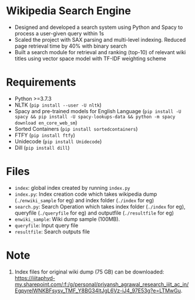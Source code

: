 # Wikipedia Search Engine
* Designed and developed a search system using Python and Spacy to process a user-given query within 1s
* Scaled the project with SAX parsing and multi-level indexing. Reduced page retrieval time by 40% with binary search
* Built a search module for retrieval and ranking (top-10) of relevant wiki titles using vector space model with TF-IDF weighting scheme



# Requirements
- Python >=3.7.3
- NLTK (```pip install --user -U nltk```)
- Spacy and pre-trained models for English Language (```pip install -U spacy && pip install -U spacy-lookups-data && python -m spacy download en_core_web_sm```)
- Sorted Containers (```pip install sortedcontainers```)
- FTFY (```pip install ftfy```)
- Unidecode (```pip install Unidecode```)
- Dill (```pip install dill```)

# Files
- ```index```: global index created by running ```index.py```
- ```index.py```: Index creation code which takes wikipedia dump (```./enwiki_sample``` for eg) and index folder (```./index``` for eg)
- ```search.py```: Search Operation which takes index folder (```./index``` for eg), queryfile (```./queryfile``` for eg) and outputfile (```./resultfile``` for eg)
- ```enwiki_sample```: Wiki dump sample (100MB). 
- ```queryfile```: Input query file
- ```resultfile```: Search outputs file

# Note
1. Index files for original wiki dump (75 GB) can be downloaded: https://iiitaphyd-my.sharepoint.com/:f:/g/personal/priyansh_agrawal_research_iiit_ac_in/EgpyrelWNKBFsysv_TMF_Y8BG34ltJgL6Vz-iJ4_97E53g?e=LTMwGu.  
